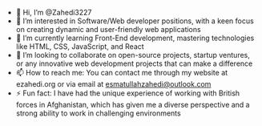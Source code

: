 - 👋 Hi, I’m @Zahedi3227
- 👀 I’m interested in Software/Web developer positions, with a keen focus on creating dynamic and user-friendly web applications
- 🌱 I’m currently learning Front-End development, mastering technologies like HTML, CSS, JavaScript, and React
- 💞️ I’m looking to collaborate on open-source projects, startup ventures, or any innovative web development projects that can make a difference
- 📫 How to reach me: You can contact me through my website at ezahedi.org or via email at esmatullahzahedi@outlook.com
- ⚡ Fun fact: I have had the unique experience of working with British forces in Afghanistan, which has given me a diverse perspective and a strong ability to work in challenging environments

<!---
Zahedi3227/Zahedi3227 is a ✨ special ✨ repository because its `README.md` (this file) appears on your GitHub profile.
You can click the Preview link to take a look at your changes.
--->
